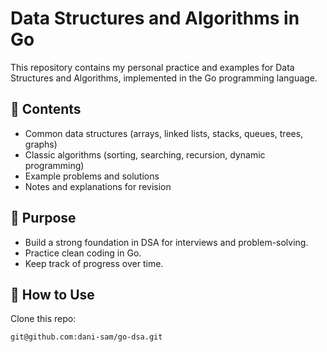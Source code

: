 # Data Structures and Algorithms in Go

This repository contains my personal practice and examples for Data Structures and Algorithms, implemented in the Go programming language.

## 📂 Contents

- Common data structures (arrays, linked lists, stacks, queues, trees, graphs)
- Classic algorithms (sorting, searching, recursion, dynamic programming)
- Example problems and solutions
- Notes and explanations for revision

## 🎯 Purpose

- Build a strong foundation in DSA for interviews and problem-solving.
- Practice clean coding in Go.
- Keep track of progress over time.

## 🚀 How to Use

Clone this repo:
```bash
git@github.com:dani-sam/go-dsa.git
